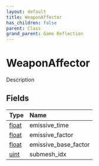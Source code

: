```yaml
---
layout: default
title: WeaponAffector
has_children: false
parent: Class
grand_parent: Game Reflection
---
```

# WeaponAffector
Description 

## Fields

| Type | Name |
|:-------------|:--------------|
| [float](/docs/game-reflection/components/float) | emissive_time |
| [float](/docs/game-reflection/components/float) | emissive_factor |
| [float](/docs/game-reflection/components/float) | emissive_base_factor |
| [uint](/docs/game-reflection/components/uint) | submesh_idx |

